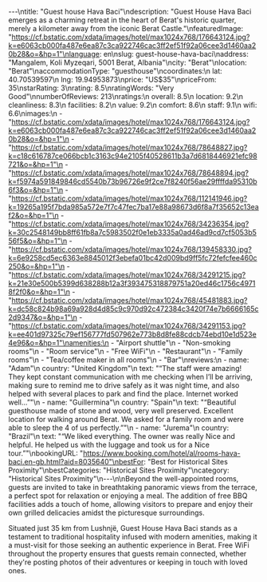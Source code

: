---\ntitle: "Guest house Hava Baci"\ndescription: "Guest House Hava Baci emerges as a charming retreat in the heart of Berat's historic quarter, merely a kilometer away from the iconic Berat Castle."\nfeaturedImage: "https://cf.bstatic.com/xdata/images/hotel/max1024x768/176643124.jpg?k=e6063cb000fa487e6ea87c3ca922746cac3ff2ef51f92a06cee3d1460aa20b28&o=&hp=1"\nlanguage: en\nslug: guest-house-hava-baci\naddress: "Mangalem, Koli Myzeqari, 5001 Berat, Albania"\ncity: "Berat"\nlocation: "Berat"\naccommodationType: "guesthouse"\ncoordinates:\n  lat: 40.70539597\n  lng: 19.94953873\nprice: "US$35"\npriceFrom: 35\nstarRating: 3\nrating: 8.5\nratingWords: "Very Good"\nnumberOfReviews: 213\nratings:\n  overall: 8.5\n  location: 9.2\n  cleanliness: 8.3\n  facilities: 8.2\n  value: 9.2\n  comfort: 8.6\n  staff: 9.1\n  wifi: 6.6\nimages:\n  - "https://cf.bstatic.com/xdata/images/hotel/max1024x768/176643124.jpg?k=e6063cb000fa487e6ea87c3ca922746cac3ff2ef51f92a06cee3d1460aa20b28&o=&hp=1"\n  - "https://cf.bstatic.com/xdata/images/hotel/max1024x768/78648827.jpg?k=c18c616787ce066bcb1c3163c94e2105f40528611b3a7d6818446921efc98721&o=&hp=1"\n  - "https://cf.bstatic.com/xdata/images/hotel/max1024x768/78648894.jpg?k=f5974a591849846cd5540b73b96726e9f2ce7f8240f56ae29ffffda95310b6f3&o=&hp=1"\n  - "https://cf.bstatic.com/xdata/images/hotel/max1024x768/112141946.jpg?k=19265a195f7bda985a572e7f7c47fec7ba17e88a98673d6f8a7f35652c13eaf2&o=&hp=1"\n  - "https://cf.bstatic.com/xdata/images/hotel/max1024x768/34236354.jpg?k=30c2548149bb8ff61fb8a7c5983502f0e1eb3335a0ad46ad9cd7cf5053b556f5&o=&hp=1"\n  - "https://cf.bstatic.com/xdata/images/hotel/max1024x768/139458330.jpg?k=6e9258cd5ec6363e8845012f3ebefa01bc42d009bd9ff5fc72fefcfee460c250&o=&hp=1"\n  - "https://cf.bstatic.com/xdata/images/hotel/max1024x768/34291215.jpg?k=21e30e500b5399d638288b12a3f393475318879751a20ed46c1756c49718f2f0&o=&hp=1"\n  - "https://cf.bstatic.com/xdata/images/hotel/max1024x768/45481883.jpg?k=dc58c824b98a69a928d4d85c9c970d92c472384c3420f74e7b6666165c2d9347&o=&hp=1"\n  - "https://cf.bstatic.com/xdata/images/hotel/max1024x768/34291153.jpg?k=ee401d97325c79ef156777fd507962e773b8d8fe88cdcb74ebd10e1d523e4e96&o=&hp=1"\namenities:\n  - "Airport shuttle"\n  - "Non-smoking rooms"\n  - "Room service"\n  - "Free WiFi"\n  - "Restaurant"\n  - "Family rooms"\n  - "Tea/coffee maker in all rooms"\n  - "Bar"\nreviews:\n  - name: "Adam"\n    country: "United Kingdom"\n    text: "“The staff were amazing! They kept constant communication with me checking when I’ll be arriving, making sure to remind me to drive safely as it was night time, and also helped with several places to park and find the place. Internet worked well...”"\n  - name: "Guillermina"\n    country: "Spain"\n    text: "“Beautiful guesthouse made of stone and wood, very well preserved. Excellent location for walking around Berat. We asked for a family room and were able to sleep the 4 of us perfectly.”"\n  - name: "Jurema"\n    country: "Brazil"\n    text: "“We liked everything. The owner was really Nice and helpful.
He helped us with the luggage and took us for a Nice tour.”"\nbookingURL: "https://www.booking.com/hotel/al/rooms-hava-baci.en-gb.html?aid=8035640"\nbestFor: "Best for Historical Sites Proximity"\nbestCategories: "Historical Sites Proximity"\ncategory: "Historical Sites Proximity"\n---\n\nBeyond the well-appointed rooms, guests are invited to take in breathtaking panoramic views from the terrace, a perfect spot for relaxation or enjoying a meal. The addition of free BBQ facilities adds a touch of home, allowing visitors to prepare and enjoy their own grilled delicacies amidst the picturesque surroundings.

Situated just 35 km from Lushnjë, Guest House Hava Baci stands as a testament to traditional hospitality infused with modern amenities, making it a must-visit for those seeking an authentic experience in Berat. Free WiFi throughout the property ensures that guests remain connected, whether they're posting photos of their adventures or keeping in touch with loved ones.
